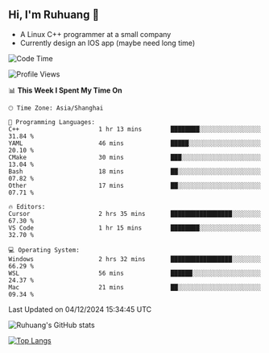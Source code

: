 ## Hi, I'm Ruhuang 👋

- A Linux C++ programmer at a small company
- Currently design an IOS app (maybe need long time)

<!--START_SECTION:waka-->
![Code Time](http://img.shields.io/badge/Code%20Time-192%20hrs%2034%20mins-blue)

![Profile Views](http://img.shields.io/badge/Profile%20Views-0-blue)

📊 **This Week I Spent My Time On** 

```text
🕑︎ Time Zone: Asia/Shanghai

💬 Programming Languages: 
C++                      1 hr 13 mins        ████████░░░░░░░░░░░░░░░░░   31.84 % 
YAML                     46 mins             █████░░░░░░░░░░░░░░░░░░░░   20.10 % 
CMake                    30 mins             ███░░░░░░░░░░░░░░░░░░░░░░   13.04 % 
Bash                     18 mins             ██░░░░░░░░░░░░░░░░░░░░░░░   07.82 % 
Other                    17 mins             ██░░░░░░░░░░░░░░░░░░░░░░░   07.71 % 

🔥 Editors: 
Cursor                   2 hrs 35 mins       █████████████████░░░░░░░░   67.30 % 
VS Code                  1 hr 15 mins        ████████░░░░░░░░░░░░░░░░░   32.70 % 

💻 Operating System: 
Windows                  2 hrs 32 mins       █████████████████░░░░░░░░   66.29 % 
WSL                      56 mins             ██████░░░░░░░░░░░░░░░░░░░   24.37 % 
Mac                      21 mins             ██░░░░░░░░░░░░░░░░░░░░░░░   09.34 % 
```


 Last Updated on 04/12/2024 15:34:45 UTC
<!--END_SECTION:waka-->

![Ruhuang's GitHub stats](https://github-readme-stats.vercel.app/api?username=ruhuang2001&count_private=true&hide_title=true&show_icons=true&theme=vue)

[![Top Langs](https://github-readme-stats.vercel.app/api/top-langs/?username=ruhuang2001&layout=compact)](https://github.com/anuraghazra/github-readme-stats)
